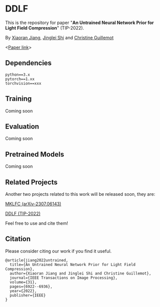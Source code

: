 # DDLF
This is the repository for paper "**An Untrained Neural Network Prior for Light Field Compression**" (TIP-2022).



By [Xiaoran Jiang](https://scholar.google.com/citations?hl=zh-CN&user=zvdY0EcAAAAJ&view_op=list_works&sortby=pubdate), [Jinglei Shi](https://jingleishi.github.io/) and  [Christine Guillemot](https://people.rennes.inria.fr/Christine.Guillemot/)

<[Paper link](https://ieeexplore.ieee.org/abstract/document/9934016)>

## Dependencies
```
python==3.x
pytorch==1.xx
torchvision==xxx
```

## Training
Coming soon

## Evaluation
Coming soon

## Pretrained Models
Coming soon

## Related Projects
Another two projects related to this work will be released soon, they are:

[MKLFC (arXiv-2307.06143)](https://github.com/JingleiSHI/KMLFC)

[DDLF (TIP-2022)](https://github.com/JingleiSHI/DDLF)

Feel free to use and cite them!


## Citation
Please consider citing our work if you find it useful.
```
@article{jiang2022untrained,
  title={An Untrained Neural Network Prior for Light Field Compression},
  author={Xiaoran Jiang and Jinglei Shi and Christine Guillemot},
  journal={IEEE Transactions on Image Processing},
  volume={31},
  pages={6922--6936},
  year={2022},
  publisher={IEEE}
}

```

